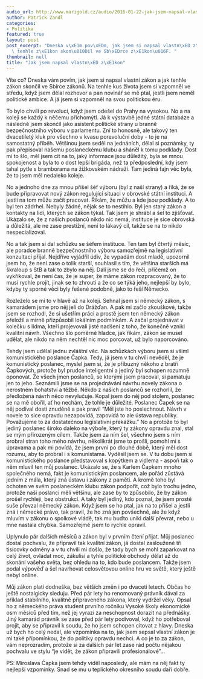 ```yaml
---
audio_url: http://www.marigold.cz/audio/2016-01-22-jak-jsem-napsal-vlastni-zakon.mp3
author: Patrick Zandl
categories:
- Politika
featured: true
layout: post
post_excerpt: "Dneska v\xE1m pov\xEDm, jak jsem si napsal vlastn\xED z\xE1kon a jak\
  \ tenhle z\xE1kon skon\u010Dil ve Sb\xEDrce z\xE1kon\u016F. "
thumbnail: null
title: "Jak jsem napsal vlastn\xED z\xE1kon"
---
```




Víte co? Dneska vám povím, jak jsem si napsal vlastní zákon a jak tenhle zákon skončil ve Sbírce zákonů. Na tenhle kus života jsem si vzpomněl ve středu, když jsem dělal rozhovor a pan novinář se mě ptal, jestli jsem neměl politické ambice. A já jsem si vzpomněl na svou politickou éru. 

To bylo chvíli po revoluci, když jsem odešel do Prahy na vysokou. No a na koleji se každý k něčemu přichomýtl. Já k výstavbě jedné státní databáze a následně jsem skončil jako asistent politické strany u branně bezpečnostního výboru v parlamentu. Zní to honosně, ale takový ten dvacetiletý kluk pro všechno v kvasu porevoluční doby - to je na samostatný příběh. Většinou jsem seděl na jednáních, dělal si poznámky, ty pak přepisoval našemu poslaneckému klubu a sháněl k tomu podklady. Dost mi to šlo, měl jsem cit na to, jaký informace jsou důležitý, byla se mnou spokojenost a byla to o dost lepší brigáda, než ta předposlední, kdy jsem tahal pytle s bramborama na žižkovském nádraží. Tam jediná fajn věc byla, že to jsem měl nedaleko koleje.

No a jednoho dne za mnou přišel šéf výboru (byl z naší strany) a říká, že se bude připravovat nový zákon regulující situaci v obrovské státní instituci. A jestli na tom můžu začít pracovat. Říkám, že můžu a kde jsou podklady. A to byl ten zádrhel. Nebyly žádné, nějak se to nestihlo. Byl jen starý zákon a kontakty na lidi, kterých se zákon týkal. Tak jsem je shrábl a šel to zjišťovat. Ukázalo se, že z našich poslanců nikdo nic nemá, instituce je sice obrovská a důležitá, ale ne zase prestižní, není to lákavý cíl, takže se na to nikdo nespecializoval. 

No a tak jsem si dal schůzku se šéfem instituce. Ten tam byl čtvrtý měsíc, ale poradce branně bezpečnostního výboru samozřejmě na legislativní konzultaci přijal. Nejdříve vyjádřil údiv, že vypadám dost mladě, upozornil jsem ho, že není zase o tolik starší, souhlasil s tím, že většina starších má škraloup s StB a tak to zbylo na něj. Dali jsme se do řeči, přičemž on vykřikoval, že není čas, že je super, že máme zákon rozpracovaný, že to musí rychle projít, jinak se to zhroutí a že co se týká jeho, nejlepší by bylo, kdyby ty sporné věci byly řešené podobně, jako to řeší Německo. 

Rozleželo se mi to v hlavě až na koleji. Sehnal jsem si německý zákon, s kamarádem jsme pro něj jeli do Drážďan. A pak mi začlo zkouškové, takže jsem se rozhodl, že si ušetřím práci a prostě jsem ten německý zákon přeložil a mírně přizpůsobil lokálním podmínkám. A začal projednávat v kolečku s lidma, kteří projevovali jisté nadšení z toho, že konečně vznikl kvalitní návrh. Všechno šlo poměrně hladce, jak říkám, zákon se musel udělat, ale nikdo na něm nechtěl nic moc porcovat, už bylo naporcováno. 

Tehdy jsem udělal jednu zvláštní věc. Na schůzkách výboru jsem si všiml komunistického poslance Čapka. Tedy, já jsem v tu chvíli nevěděl, že je komunistický poslanec, myslel jsem si, že je příbuzný někoho z bratří Čapkových, protože byl prudce inteligentní a jediný byl schopen rozumně oponovat. Ze všech jmen poslanců, se kterými jsem pracoval, si pamatuju jen to jeho. Seznámili jsme se na projednávání návrhu novely zákona o nerostném bohatství a těžbě. Někdo z našich poslanců se rozhorlil, že předložená návrh něco nevylučuje. Kopal jsem do něj pod stolem, poslanec se na mě obořil, ať ho nechám, že tohle je důležité. Poslanec Čapek se na něj podíval dosti znuděně a pak pravil “Měl jste ho poslechnout. Návrh v novele to sice opravdu nezapovídá, zapovídá to ale ústava republiky. Považujeme to za dostatečnou legislativní překážku.” No a protože to byl jediný poslanec široko daleko na výboře, který ty zákony opravdu znal, stal se mým přirozeným cílem. Takže jsem za ním šel, všechno jsem s ním probral stran toho mého návrhu, několikrát jsme to prošli, pomohl mi s úpravama a pak mi povídá, že jsem první po dlouhé době, který měl dost rozumu, aby to probral i s komunistama. Vyděsil jsem se. V tu dobu jsem si komunistického poslance představoval s kopýtkem a vidlema - aspoň tak o něm mluvil ten můj poslanec. Ukázalo se, že s Karlem Čapkem mnoho společného nemá, fakt je komunistickým poslancem, ale pořád zůstává jedním z mála, který zná ústavu i zákony z paměti. A kromě toho byl ochoten ve svém poslaneckém klubu zákon podpořit, což bylo trochu jedno, protože naši poslanci měli většinu, ale zase by to způsobilo, že by zákon prošel rychleji, bez obstrukcí. A taky byl jediný, kdo poznal, že jsem prostě suše převzal německý zákon. Když jsem se ho ptal, jak na to přišel a jestli zná i německé právo, tak pravil, že ho zná jen povšechně, ale že když mluvím v zákonu o spolkové vládě, tak mu buďto unikl další převrat, nebo u mne nastala chybka. Samozřejmě jsem to rychle opravil. 

Uplynulo pár dalších měsíců a zákon byl v prvním čtení přijat. Můj poslanec dostal pochvalu, že připravil tak kvalitní zákon, já dostal zasloužené tři tisícovky odměny a v tu chvíli mi došlo, že tady bych se mohl zaparkovat na celý život, ovládat moc, zákulisí a tyhle politické obchody dělat až do skonání vašeho světa, bez ohledu na to, kdo bude poslancem. Takže jsem podal výpověď a šel navrhovat celosvětovou online hru ve světě, který ještě nebyl online.

Můj zákon platí dodneška, bez větších změn i po dvaceti letech. Občas ho ještě nostalgicky sleduju. Před pár lety ho renomovaný právník dával za příklad stabilního, kvalitně připraveného zákona, který vydržel věky. Opsal ho z německého práva student prvního ročníku Vysoké školy ekonomické osm měsíců před tím, než jej vyrazí za neschopnost dorazit na přednášky. Jiný kamarád právník se zase před pár lety podivoval, když ho potřeboval projít, aby se připravil k soudu, že ho jsem schopen citovat z hlavy. Dneska už bych ho celý nedal, ale vzpomínka na to, jak jsem sepsal vlastní zákon je mi také přípomínkou, že do politiky opravdu nechci. A co je to za zákon, vám neprozradím, protože si za dalších pár let zase rád počtu nějakou pochvalu ve stylu “je vidět, že zákon připravili profesionálové”…

PS: Miroslava Čapka jsem tehdy viděl naposledy, ale mám na něj fakt ty nejlepší vzpomínky. Snad se mu u teplického okresního soudu daří dobře. 



 

